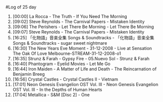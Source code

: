 #Log of 25 day

1. [00:00] La Rocca - The Truth - If You Need The Morning
1. [09:02] Steve Reynolds - The Carnival Papers - Mistaken Identity
1. [09:06] The Perishers - Let There Be Morning - Let There Be Morning
1. [09:07] Steve Reynolds - The Carnival Papers - Mistaken Identity
1. [16:25] 「化物語」音楽全集 Songs & Soundtracks - 「化物語」音楽全集 Songs & Soundtracks - sugar sweet nightmare
1. [16:30] The New Years Eve Moment - 31-12-2008 - Live at Sensation The Oak Of Love Melbourne-STREAM-31-12-2008-o1
1. [16:35] Strunz & Farah - Gypsy Fire - 05.Nuevo Sol - Strunz & Farah
1. [16:40] Phantogram - Eyelid Movies - Let Me Go
1. [16:44] Iron Maiden - A Matter of Life and Death - The Reincarnation of Benjamin Breeg
1. [16:56] Crystal Castles - Crystal Castles II - Vietnam
1. [17:01] Neon Genesis Evangelion OST Vol. III - Neon Genesis Evangelion OST Vol. III - In the Depths of Human Hearts
1. [17:04] Metallica - S&M [Disc 2] - One
